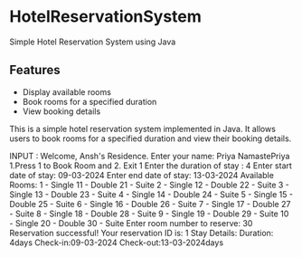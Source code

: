 # HotelReservationSystem
Simple Hotel Reservation System using Java
## Features

- Display available rooms
- Book rooms for a specified duration
- View booking details

This is a simple hotel reservation system implemented in Java. It allows users to book rooms for a specified duration and view their booking details.



INPUT :
Welcome, Ansh's Residence.
Enter your name:
Priya
NamastePriya
1.Press 1 to Book Room and 2. Exit
1
Enter the duration of stay :
4
Enter start date of stay:
09-03-2024
Enter end date of stay:
13-03-2024
Available Rooms:
1 - Single
11 - Double
21 - Suite
2 - Single
12 - Double
22 - Suite
3 - Single
13 - Double
23 - Suite
4 - Single
14 - Double
24 - Suite
5 - Single
15 - Double
25 - Suite
6 - Single
16 - Double
26 - Suite
7 - Single
17 - Double
27 - Suite
8 - Single
18 - Double
28 - Suite
9 - Single
19 - Double
29 - Suite
10 - Single
20 - Double
30 - Suite
Enter room number to reserve: 30
Reservation successful! Your reservation ID is: 1
Stay Details:
  Duration: 4days
 Check-in:09-03-2024
 Check-out:13-03-2024days







